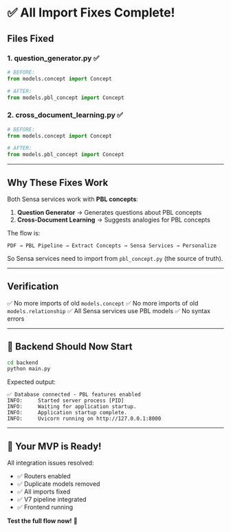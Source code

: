 # ✅ All Import Fixes Complete!

## Files Fixed

### 1. question_generator.py ✅
```python
# BEFORE:
from models.concept import Concept

# AFTER:
from models.pbl_concept import Concept
```

### 2. cross_document_learning.py ✅
```python
# BEFORE:
from models.concept import Concept

# AFTER:
from models.pbl_concept import Concept
```

---

## Why These Fixes Work

Both Sensa services work with **PBL concepts**:

1. **Question Generator** → Generates questions about PBL concepts
2. **Cross-Document Learning** → Suggests analogies for PBL concepts

The flow is:
```
PDF → PBL Pipeline → Extract Concepts → Sensa Services → Personalize
```

So Sensa services need to import from `pbl_concept.py` (the source of truth).

---

## Verification

✅ No more imports of old `models.concept`
✅ No more imports of old `models.relationship`
✅ All Sensa services use PBL models
✅ No syntax errors

---

## 🚀 Backend Should Now Start

```bash
cd backend
python main.py
```

Expected output:
```
✅ Database connected - PBL features enabled
INFO:     Started server process [PID]
INFO:     Waiting for application startup.
INFO:     Application startup complete.
INFO:     Uvicorn running on http://127.0.0.1:8000
```

---

## 🎯 Your MVP is Ready!

All integration issues resolved:
- ✅ Routers enabled
- ✅ Duplicate models removed
- ✅ All imports fixed
- ✅ V7 pipeline integrated
- ✅ Frontend running

**Test the full flow now!** 🎉
